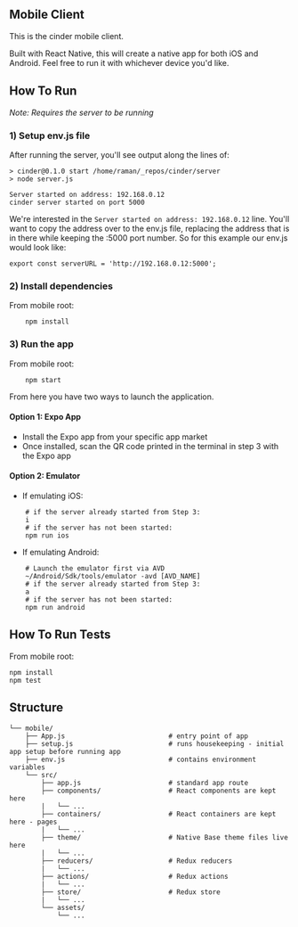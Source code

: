Mobile Client
---

This is the cinder mobile client.

Built with React Native, this will create a native app for both iOS and Android. Feel free to run it with whichever device you'd like.

How To Run
---
_Note: Requires the server to be running_

### 1) Setup env.js file
After running the server, you'll see output along the lines of:
```
> cinder@0.1.0 start /home/raman/_repos/cinder/server
> node server.js

Server started on address: 192.168.0.12
cinder server started on port 5000
```
We're interested in the `Server started on address: 192.168.0.12` line. You'll want to copy the address over to the env.js file, replacing the address that is in there while keeping the :5000 port number. So for this example our env.js would look like:
```
export const serverURL = 'http://192.168.0.12:5000';
```

### 2) Install dependencies
From mobile root:
```
    npm install
```

### 3) Run the app
From mobile root:
```
    npm start
```

From here you have two ways to launch the application.
#### Option 1: Expo App
  - Install the Expo app from your specific app market
  - Once installed, scan the QR code printed in the terminal in step 3 with the Expo app

#### Option 2: Emulator
  - If emulating iOS:
```
    # if the server already started from Step 3:
    i
    # if the server has not been started:
    npm run ios
```
  - If emulating Android:
```
    # Launch the emulator first via AVD
    ~/Android/Sdk/tools/emulator -avd [AVD_NAME]    
    # if the server already started from Step 3:
    a
    # if the server has not been started:
    npm run android
```

How To Run Tests
---
From mobile root:

    npm install
    npm test


Structure
---
```
└── mobile/
    ├── App.js                          # entry point of app
    ├── setup.js                        # runs housekeeping - initial app setup before running app
    ├── env.js                          # contains environment variables
    └── src/
        ├── app.js                      # standard app route
        ├── components/                 # React components are kept here
        |   └── ...
        ├── containers/                 # React containers are kept here - pages
        |   └── ...
        ├── theme/                      # Native Base theme files live here
        |   └── ...
        ├── reducers/                   # Redux reducers
        |   └── ...
        ├── actions/                    # Redux actions
        |   └── ...
        ├── store/                      # Redux store
        |   └── ...
        └── assets/
            └── ...
```
